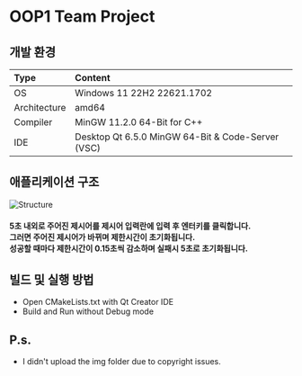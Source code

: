 # OOP1 Team Project

## 개발 환경
| Type | Content |
|:---|:---|
| OS | Windows 11 22H2 22621.1702 |
| Architecture | amd64 |
| Compiler | MinGW 11.2.0 64-Bit for C++ |
| IDE | Desktop Qt 6.5.0 MinGW 64-Bit & Code-Server (VSC) |

## 애플리케이션 구조
![Structure](https://github.com/kimch0612/OOP1_Project/assets/10193967/3e5a3ca2-006e-47f9-84ab-688034f85f71)
#### 5초 내외로 주어진 제시어를 제시어 입력란에 입력 후 엔터키를 클릭합니다.<br>그러면 주어진 제시어가 바뀌며 제한시간이 초기화됩니다.<br>성공할 때마다 제한시간이 0.15초씩 감소하며 실패시 5초로 초기화됩니다.<br> 

## 빌드 및 실행 방법
- Open CMakeLists.txt with Qt Creator IDE
- Build and Run without Debug mode

## P.s.
- I didn't upload the img folder due to copyright issues.
